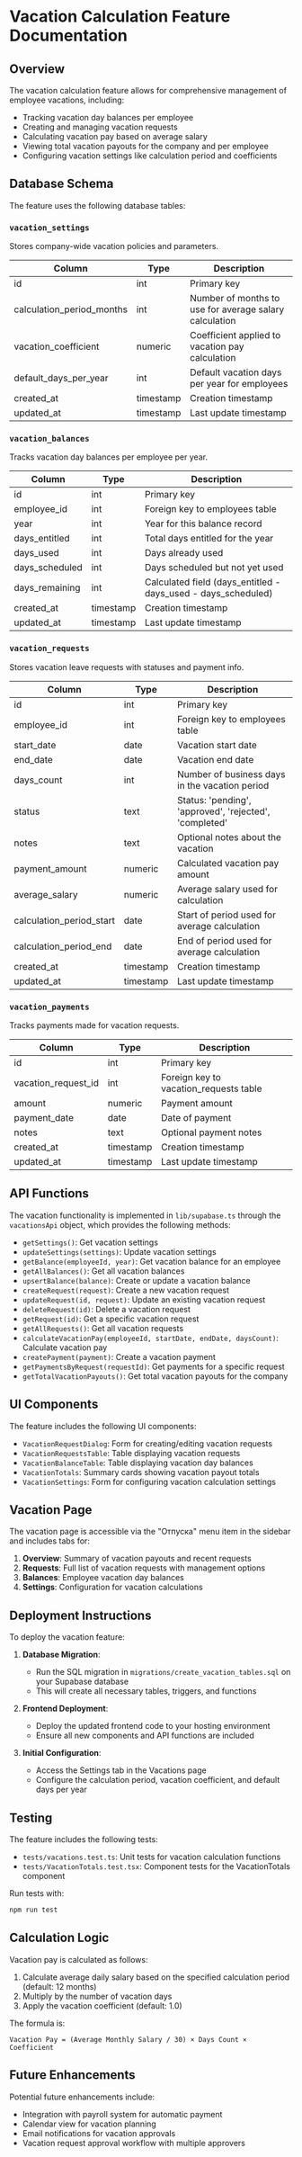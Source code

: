 # Vacation Calculation Feature Documentation

## Overview

The vacation calculation feature allows for comprehensive management of employee vacations, including:

- Tracking vacation day balances per employee
- Creating and managing vacation requests
- Calculating vacation pay based on average salary
- Viewing total vacation payouts for the company and per employee
- Configuring vacation settings like calculation period and coefficients

## Database Schema

The feature uses the following database tables:

### `vacation_settings`

Stores company-wide vacation policies and parameters.

| Column | Type | Description |
|--------|------|-------------|
| id | int | Primary key |
| calculation_period_months | int | Number of months to use for average salary calculation |
| vacation_coefficient | numeric | Coefficient applied to vacation pay calculation |
| default_days_per_year | int | Default vacation days per year for employees |
| created_at | timestamp | Creation timestamp |
| updated_at | timestamp | Last update timestamp |

### `vacation_balances`

Tracks vacation day balances per employee per year.

| Column | Type | Description |
|--------|------|-------------|
| id | int | Primary key |
| employee_id | int | Foreign key to employees table |
| year | int | Year for this balance record |
| days_entitled | int | Total days entitled for the year |
| days_used | int | Days already used |
| days_scheduled | int | Days scheduled but not yet used |
| days_remaining | int | Calculated field (days_entitled - days_used - days_scheduled) |
| created_at | timestamp | Creation timestamp |
| updated_at | timestamp | Last update timestamp |

### `vacation_requests`

Stores vacation leave requests with statuses and payment info.

| Column | Type | Description |
|--------|------|-------------|
| id | int | Primary key |
| employee_id | int | Foreign key to employees table |
| start_date | date | Vacation start date |
| end_date | date | Vacation end date |
| days_count | int | Number of business days in the vacation period |
| status | text | Status: 'pending', 'approved', 'rejected', 'completed' |
| notes | text | Optional notes about the vacation |
| payment_amount | numeric | Calculated vacation pay amount |
| average_salary | numeric | Average salary used for calculation |
| calculation_period_start | date | Start of period used for average calculation |
| calculation_period_end | date | End of period used for average calculation |
| created_at | timestamp | Creation timestamp |
| updated_at | timestamp | Last update timestamp |

### `vacation_payments`

Tracks payments made for vacation requests.

| Column | Type | Description |
|--------|------|-------------|
| id | int | Primary key |
| vacation_request_id | int | Foreign key to vacation_requests table |
| amount | numeric | Payment amount |
| payment_date | date | Date of payment |
| notes | text | Optional payment notes |
| created_at | timestamp | Creation timestamp |
| updated_at | timestamp | Last update timestamp |

## API Functions

The vacation functionality is implemented in `lib/supabase.ts` through the `vacationsApi` object, which provides the following methods:

- `getSettings()`: Get vacation settings
- `updateSettings(settings)`: Update vacation settings
- `getBalance(employeeId, year)`: Get vacation balance for an employee
- `getAllBalances()`: Get all vacation balances
- `upsertBalance(balance)`: Create or update a vacation balance
- `createRequest(request)`: Create a new vacation request
- `updateRequest(id, request)`: Update an existing vacation request
- `deleteRequest(id)`: Delete a vacation request
- `getRequest(id)`: Get a specific vacation request
- `getAllRequests()`: Get all vacation requests
- `calculateVacationPay(employeeId, startDate, endDate, daysCount)`: Calculate vacation pay
- `createPayment(payment)`: Create a vacation payment
- `getPaymentsByRequest(requestId)`: Get payments for a specific request
- `getTotalVacationPayouts()`: Get total vacation payouts for the company

## UI Components

The feature includes the following UI components:

- `VacationRequestDialog`: Form for creating/editing vacation requests
- `VacationRequestsTable`: Table displaying vacation requests
- `VacationBalanceTable`: Table displaying vacation day balances
- `VacationTotals`: Summary cards showing vacation payout totals
- `VacationSettings`: Form for configuring vacation calculation settings

## Vacation Page

The vacation page is accessible via the "Отпуска" menu item in the sidebar and includes tabs for:

1. **Overview**: Summary of vacation payouts and recent requests
2. **Requests**: Full list of vacation requests with management options
3. **Balances**: Employee vacation day balances
4. **Settings**: Configuration for vacation calculations

## Deployment Instructions

To deploy the vacation feature:

1. **Database Migration**:
   - Run the SQL migration in `migrations/create_vacation_tables.sql` on your Supabase database
   - This will create all necessary tables, triggers, and functions

2. **Frontend Deployment**:
   - Deploy the updated frontend code to your hosting environment
   - Ensure all new components and API functions are included

3. **Initial Configuration**:
   - Access the Settings tab in the Vacations page
   - Configure the calculation period, vacation coefficient, and default days per year

## Testing

The feature includes the following tests:

- `tests/vacations.test.ts`: Unit tests for vacation calculation functions
- `tests/VacationTotals.test.tsx`: Component tests for the VacationTotals component

Run tests with:

```bash
npm run test
```

## Calculation Logic

Vacation pay is calculated as follows:

1. Calculate average daily salary based on the specified calculation period (default: 12 months)
2. Multiply by the number of vacation days
3. Apply the vacation coefficient (default: 1.0)

The formula is:

```
Vacation Pay = (Average Monthly Salary / 30) × Days Count × Coefficient
```

## Future Enhancements

Potential future enhancements include:

- Integration with payroll system for automatic payment
- Calendar view for vacation planning
- Email notifications for vacation approvals
- Vacation request approval workflow with multiple approvers
